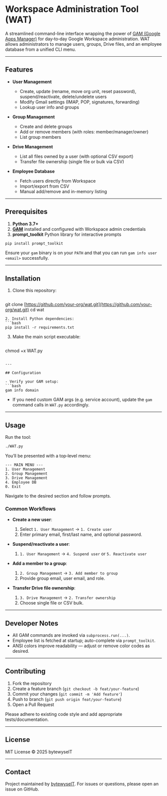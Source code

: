 # Workspace Administration Tool (WAT)

A streamlined command-line interface wrapping the power of [GAM (Google Apps Manager)](https://github.com/GAM-team/GAM/wiki) for day‑to‑day Google Workspace administration. WAT allows administrators to manage users, groups, Drive files, and an employee database from a unified CLI menu.

---

## Features

* **User Management**

  * Create, update (rename, move org unit, reset password), suspend/reactivate, delete/undelete users
  * Modify Gmail settings (IMAP, POP, signatures, forwarding)
  * Lookup user info and groups

* **Group Management**

  * Create and delete groups
  * Add or remove members (with roles: member/manager/owner)
  * List group members

* **Drive Management**

  * List all files owned by a user (with optional CSV export)
  * Transfer file ownership (single file or bulk via CSV)

* **Employee Database**

  * Fetch users directly from Workspace
  * Import/export from CSV
  * Manual add/remove and in-memory listing

---

## Prerequisites

1. **Python 3.7+**
2. **[GAM](https://github.com/GAM-team/GAM)** installed and configured with Workspace admin credentials
3. **prompt\_toolkit** Python library for interactive prompts

```bash
pip install prompt_toolkit
```

Ensure your `gam` binary is on your `PATH` and that you can run `gam info user <email>` successfully.

---

## Installation

1. Clone this repository:

   ```bash
   ```

git clone [https://github.com/your-org/wat.git](https://github.com/your-org/wat.git)
cd wat

````
2. Install Python dependencies:
```bash
pip install -r requirements.txt
````

3. Make the main script executable:

   ```bash
   ```

chmod +x WAT.py

````

---

## Configuration

- Verify your GAM setup:
```bash
gam info domain
````

* If you need custom GAM args (e.g. service account), update the `gam` command calls in `WAT.py` accordingly.

---

## Usage

Run the tool:

```bash
./WAT.py
```

You’ll be presented with a top‑level menu:

```
--- MAIN MENU ---
1. User Management
2. Group Management
3. Drive Management
4. Employee DB
0. Exit
```

Navigate to the desired section and follow prompts.

### Common Workflows

* **Create a new user**:

  1. Select `1. User Management` → `1. Create user`
  2. Enter primary email, first/last name, and optional password.

* **Suspend/reactivate a user**:

  1. `1. User Management` → `4. Suspend user` or `5. Reactivate user`

* **Add a member to a group**:

  1. `2. Group Management` → `3. Add member to group`
  2. Provide group email, user email, and role.

* **Transfer Drive file ownership**:

  1. `3. Drive Management` → `2. Transfer ownership`
  2. Choose single file or CSV bulk.

---

## Developer Notes

* All GAM commands are invoked via `subprocess.run(...)`.
* Employee list is fetched at startup; auto-complete via `prompt_toolkit`.
* ANSI colors improve readability — adjust or remove color codes as desired.

---

## Contributing

1. Fork the repository
2. Create a feature branch (`git checkout -b feat/your-feature`)
3. Commit your changes (`git commit -m 'Add feature'`)
4. Push to branch (`git push origin feat/your-feature`)
5. Open a Pull Request

Please adhere to existing code style and add appropriate tests/documentation.

---

## License

MIT License © 2025 bytewyseIT

---

## Contact

Project maintained by [bytewyseIT](https://github.com/bytewyseIT).
For issues or questions, please open an issue on GitHub.
